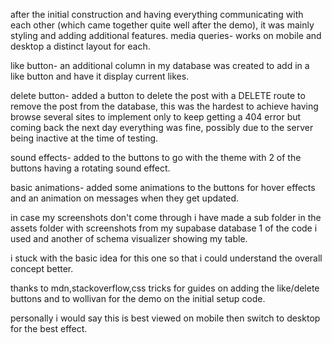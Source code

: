 after the initial construction and having everything communicating with each other (which came together quite well after the demo), it was mainly styling and adding additional features.
media queries- works on mobile and desktop a distinct layout for each.

like button- an additional column in my database was created to add in a like button and have it display current likes.

delete button- added a button to delete the post with a DELETE route to remove the post from the database, this was the hardest to achieve having browse several sites to implement only to keep getting a 404 error but coming back the next day everything was fine, possibly due to the server being inactive at the time of testing.

sound effects- added to the buttons to go with the theme with 2 of the buttons having a rotating sound effect.

basic animations- added some animations to the buttons for hover effects and an animation on messages when they get updated.

in case my screenshots don't come through i have made a sub folder in the assets folder with screenshots from my supabase database 1 of the code i used and another of schema visualizer showing my table.

i stuck with the basic idea for this one so that i could understand the overall concept better.

thanks to mdn,stackoverflow,css tricks for guides on adding the like/delete buttons and to wollivan for the demo on the initial setup code.

personally i would say this is best viewed on mobile then switch to desktop for the best effect.
